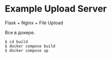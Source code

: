 # Example Upload Server

Flask + Nginx + File Upload

Все в докере.

```
$ cd build
$ docker compose build
$ docker compose up
```
